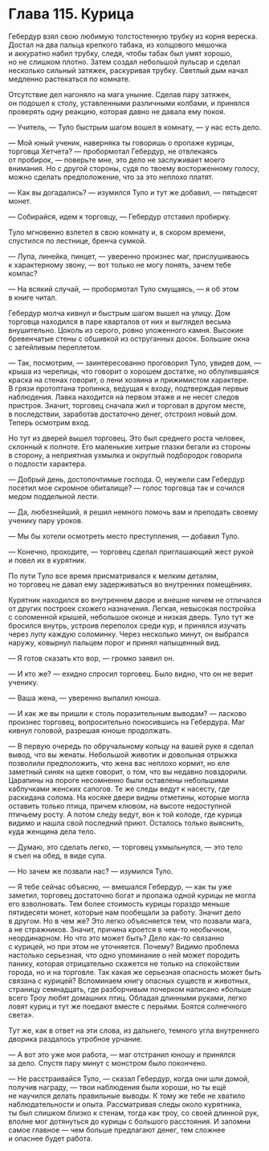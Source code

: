 # Глава 115. Курица

Гебердур взял свою любимую толстостенную трубку из корня вереска. Достал на два пальца крепкого табака, из холщового мешочка и аккуратно набил трубку, следя, чтобы табак был умят хорошо, но не слишком плотно. Затем создал небольшой пульсар и сделал несколько сильный затяжек, раскуривая трубку. Светлый дым начал медленно растекаться по комнате.

Отсутствие дел нагоняло на мага уныние. Сделав пару затяжек, он подошел к столу, уставленными различными колбами, и принялся проверять одну реакцию, которая давно не давала ему покоя. 

— Учитель, — Туло быстрым шагом вошел в комнату, — у нас есть дело.

— Мой юный ученик, наверняка ты говоришь о пропаже курицы, торговца Хетчета? — пробормотал Гебердур, не отвлекаясь от пробирок, — поверьте мне, это дело не заслуживает моего внимания. Но с другой стороны, судя по твоему восторженному голосу, можно сделать предположение, что за это неплохо платят.

— Как вы догадались? — изумился Туло и тут же добавил, — пятьдесят монет.

— Собирайся, идем к торговцу, — Гебердур отставил пробирку.

Туло мгновенно взлетел в свою комнату и, в скором времени, спустился по лестнице, бренча сумкой. 

— Лупа, линейка, пинцет, — уверенно произнес маг, прислушиваюсь к характерному звону, — вот только не могу понять, зачем тебе компас?

— На всякий случай, — пробормотал Туло смущаясь, — я об этом в книге читал.

Гебердур молча кивнул и быстрым шагом вышел на улицу. Дом торговца находился в паре кварталов от них и выглядел весьма внушительно. Цоколь из серого, ровно уложенного камня. Высокие бревенчатые стены с обшивкой из оструганных досок. Большие окна с затейливым переплетом. 

— Так, посмотрим, — заинтересованно проговорил Туло, увидев дом, — крыша из черепицы, что говорит о хорошем достатке, но облупившаяся краска на стенах говорит, о лени хозяина и прижимистом характере. В грязи протоптана тропинка, ведущая к входу, подтверждая первые наблюдения. Лавка находится на первом этаже и не несет следов пристроя. Значит, торговец сначала жил и торговал в другом месте, в последствии, заработав достаточно денег, отстроил новый дом. Теперь осмотрим вход.

Но тут из дверей вышел торговец. Это был среднего роста человек, склонный к полноте. Его маленькие хитрые глазки бегали из стороны в сторону, а неприятная ухмылка и округлый подбородок говорила о подлости характера.

— Добрый день, достопочтимые господа. О, неужели сам Гебердур посетил мое скромное обиталище? — голос торговца так и сочился медом поддельной лести.

— Да, любезнейший, я решил немного помочь вам и преподать своему ученику пару уроков.

— Мы бы хотели осмотреть место преступления, — добавил Туло.

— Конечно, проходите, — торговец сделал приглашающий жест рукой и повел их в курятник.

По пути Туло все время присматривался к мелким деталям, но торговец не давал ему задерживаться во внутренних помещёниях. 

Курятник находился во внутреннем дворе и внешне ничем не отличался от других построек схожего назначения. Легкая, невысокая постройка с соломенной крышей, небольшое оконце и низкая дверь. Туло тут же бросился внутрь, устроив переполох среди кур, и принялся изучать через лупу каждую соломинку. Через несколько минут, он выбрался наружу, ковырнул пальцем порог и принял напыщенный вид.

— Я готов сказать кто вор, — громко заявил он.

— И кто же? — ехидно спросил торговец. Было видно, что он не верит ученику.

— Ваша жена, — уверенно выпалил юноша.

— И как же вы пришли к столь поразительным выводам? — ласково произнес торговец, вопросительно покосившись на Гебердура. Маг кивнул головой, разрешая юноше продолжать.

— В первую очередь по обручальному кольцу на вашей руке я сделал вывод, что вы женаты. Небольшой животик и довольная отрыжка позволили предположить, что жена вас неплохо кормит, но еле заметный синяк на щеке говорит, о том, что вы недавно повздорили. Царапины на пороге несомненно были оставлены небольшими каблучками женских сапогов. Те же следы ведут к насесту, где раскидана солома. На косяке двери видны отметины, которые могла оставить только птица, причем клювом, на высоте недоступной птичьему росту. А потом следу ведут, вон к той колоде, где курица видимо и нашла свой последний приют. Осталось только выяснить, куда женщина дела тело.

— Думаю, это сделать легко, — торговец ухмыльнулся, — это тело я съел на обед, в виде супа.

— Но зачем же позвали нас? — изумился Туло.

— Я тебе сейчас объясню, — вмешался Гебердур, — как ты уже заметил, торговец достаточно богат и пропажа одной курицы не могла его взволновать. Тем более стоимость курицы гораздо меньше пятидесяти монет, которые нам пообещали за работу. Значит дело в другом. Но в чем же? Это легко объясняется тем, что позвали мага, а не стражников. Значит, причина кроется в чем-то необычном, неординарном. Но что это может быть? Дело как-то связанно с курицей, но при этом не уточняется. Почему? Видимо проблема настолько серьезная, что одно упоминание о ней может породить панику, которая отрицательно скажется не только на спокойствии города, но и на торговле. Так какая же серьезная опасность может быть связана с курицей? Вспоминаем книгу опасных существ и животных, страницу семнадцать, где разборчивым почерком написано «больше всего Троу любят домашних птиц. Обладая длинными руками, легко ловят куриц и тут же поедают вместе с перьями. Боятся солнечного света».

Тут же, как в ответ на эти слова, из дальнего, темного угла внутреннего дворика раздалось утробное урчание.

— А вот это уже моя работа, — маг отстранил юношу и принялся за дело. Спустя пару минут с монстром было покончено.

— Не расстраивайся Туло, — сказал Гебердур, когда они шли домой, получив награду, — твои наблюдения были хороши, но ты ещё не научился делать правильные выводы. К тому же тебе не хватило наблюдательности и опыта. Рассматривая следы около курятника, ты был слишком близко к стенам, тогда как троу, со своей длинной рук, вполне мог дотянуться до курицы с большого расстояния. И запомни самое главное — чем больше предлагают денег, тем сложнее и опаснее будет работа.

